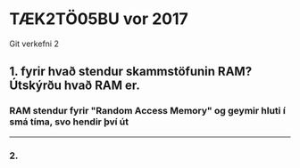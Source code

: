 # TÆK2TÖ05BU vor 2017



Git verkefni 2



## 1. fyrir hvað stendur skammstöfunin RAM? Útskýrðu hvað RAM er.

### RAM stendur fyrir "Random Access Memory" og geymir hluti í smá tíma, svo hendir því út
---

### 2.
